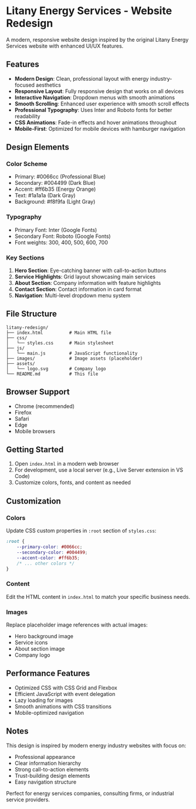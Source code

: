 # Litany Energy Services - Website Redesign

A modern, responsive website design inspired by the original Litany Energy Services website with enhanced UI/UX features.

## Features

- **Modern Design**: Clean, professional layout with energy industry-focused aesthetics
- **Responsive Layout**: Fully responsive design that works on all devices
- **Interactive Navigation**: Dropdown menus with smooth animations
- **Smooth Scrolling**: Enhanced user experience with smooth scroll effects
- **Professional Typography**: Uses Inter and Roboto fonts for better readability
- **CSS Animations**: Fade-in effects and hover animations throughout
- **Mobile-First**: Optimized for mobile devices with hamburger navigation

## Design Elements

### Color Scheme
- Primary: #0066cc (Professional Blue)
- Secondary: #004499 (Dark Blue)
- Accent: #ff6b35 (Energy Orange)
- Text: #1a1a1a (Dark Gray)
- Background: #f8f9fa (Light Gray)

### Typography
- Primary Font: Inter (Google Fonts)
- Secondary Font: Roboto (Google Fonts)
- Font weights: 300, 400, 500, 600, 700

### Key Sections
1. **Hero Section**: Eye-catching banner with call-to-action buttons
2. **Service Highlights**: Grid layout showcasing main services
3. **About Section**: Company information with feature highlights
4. **Contact Section**: Contact information in card format
5. **Navigation**: Multi-level dropdown menu system

## File Structure

```
litany-redesign/
├── index.html          # Main HTML file
├── css/
│   └── styles.css      # Main stylesheet
├── js/
│   └── main.js         # JavaScript functionality
├── images/             # Image assets (placeholder)
├── assets/
│   └── logo.svg        # Company logo
└── README.md           # This file
```

## Browser Support

- Chrome (recommended)
- Firefox
- Safari
- Edge
- Mobile browsers

## Getting Started

1. Open `index.html` in a modern web browser
2. For development, use a local server (e.g., Live Server extension in VS Code)
3. Customize colors, fonts, and content as needed

## Customization

### Colors
Update CSS custom properties in `:root` section of `styles.css`:

```css
:root {
    --primary-color: #0066cc;
    --secondary-color: #004499;
    --accent-color: #ff6b35;
    /* ... other colors */
}
```

### Content
Edit the HTML content in `index.html` to match your specific business needs.

### Images
Replace placeholder image references with actual images:
- Hero background image
- Service icons
- About section image
- Company logo

## Performance Features

- Optimized CSS with CSS Grid and Flexbox
- Efficient JavaScript with event delegation
- Lazy loading for images
- Smooth animations with CSS transitions
- Mobile-optimized navigation

## Notes

This design is inspired by modern energy industry websites with focus on:
- Professional appearance
- Clear information hierarchy
- Strong call-to-action elements
- Trust-building design elements
- Easy navigation structure

Perfect for energy services companies, consulting firms, or industrial service providers.